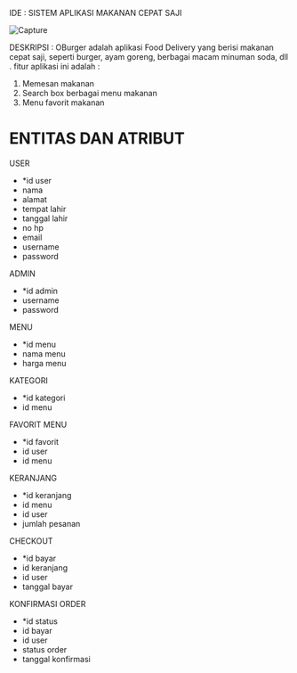 
IDE : SISTEM APLIKASI MAKANAN CEPAT SAJI

![Capture](https://user-images.githubusercontent.com/71611488/159990694-26ec1c49-09fa-4df7-8794-a1673020800a.PNG)




DESKRIPSI :
OBurger adalah aplikasi Food Delivery yang berisi makanan cepat saji, seperti burger, ayam goreng, berbagai macam minuman soda, dll . fitur aplikasi ini adalah :

1. Memesan makanan
2. Search box berbagai menu makanan
3. Menu favorit makanan



<h1 b >ENTITAS DAN ATRIBUT</h1>

USER
- *id user
- nama 
- alamat 
- tempat lahir 
- tanggal lahir 
- no hp 
- email 
- username 
- password

ADMIN
- *id admin
- username
- password


MENU
- *id menu
- nama menu
- harga menu

KATEGORI
- *id kategori
- id menu


FAVORIT MENU
- *id favorit
- id user
- id menu

KERANJANG 
- *id keranjang
- id menu
- id user
- jumlah pesanan

CHECKOUT
- *id bayar
- id keranjang
- id user
- tanggal bayar

KONFIRMASI ORDER
- *id status
- id bayar
- id user
- status order
- tanggal konfirmasi




